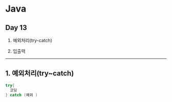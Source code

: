 # Java

## Day 13

1. 예외처리(try-catch)

2. 입출력

<hr/>

## 1. 예외처리(try~catch)
```java
try{
  코딩
} catch (예외 )
```
